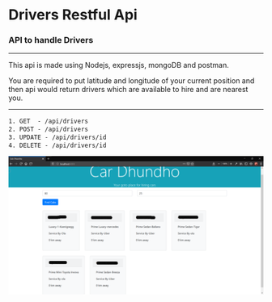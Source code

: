 # Drivers Restful Api
### API to handle Drivers
---
This api is made using Nodejs, expressjs, mongoDB and postman.


You are required to put latitude and longitude of your current position and then api would return drivers which are available to hire and are nearest you.


---
```
1. GET  - /api/drivers
2. POST - /api/drivers
3. UPDATE - /api/drivers/id
4. DELETE - /api/drivers/id
```
![image info](gitHub.png)
